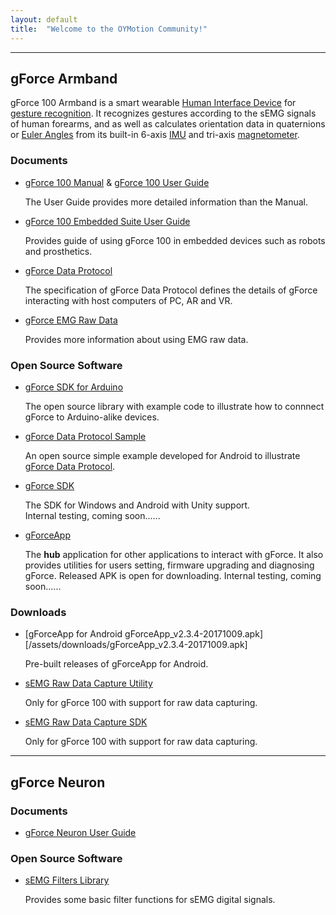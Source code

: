 ```yaml
---
layout: default
title:  "Welcome to the OYMotion Community!"
---
```


---
## gForce Armband
gForce 100 Armband is a smart wearable [Human Interface Device][HID] for
[gesture recognition][GestureRecognition]. It recognizes gestures according
to the sEMG signals of human forearms, and as well as calculates orientation
data in quaternions or [Euler Angles][EulerAngles] from its built-in 6-axis
[IMU][IMU] and tri-axis [magnetometer][magnetometer].

### Documents
* [gForce 100 Manual](/assets/downloads/gForce100_manual_v1.1-eng.pdf) &
  [gForce 100 User Guide](doc/gForce100UserGuide)

  The User Guide provides more detailed information than the Manual.

* [gForce 100 Embedded Suite User Guide](doc/gForce100EmbeddedSuiteUserGuide)

  Provides guide of using gForce 100 in embedded devices such as robots and
  prosthetics.

* [gForce Data Protocol](doc/gForceDataProtocol)

  The specification of gForce Data Protocol defines the details of gForce
  interacting with host computers of PC, AR and VR.

* [gForce EMG Raw Data](doc/gForceEMGRawData)

  Provides more information about using EMG raw data.

### Open Source Software
* [gForce SDK for Arduino][gForceSDKArduino]

  The open source library with example code to illustrate how to connnect
  gForce to Arduino-alike devices.

* [gForce Data Protocol Sample][gForceDataProtocolSample]

  An open source simple example developed for Android to illustrate
  [gForce Data Protocol](doc/gForceDataProtocol).

* [gForce SDK][gForceSDK]

  The SDK for Windows and Android with Unity support.   
  Internal testing, coming soon......

* [gForceApp][gForceApp]

  The **hub** application for other applications to interact with
  gForce. It also provides utilities for users setting, firmware upgrading and
  diagnosing gForce. Released APK is open for downloading.
  Internal testing, coming soon......

### Downloads
* [gForceApp for Android  gForceApp_v2.3.4-20171009.apk][/assets/downloads/gForceApp_v2.3.4-20171009.apk]

    Pre-built releases of gForceApp for Android.

* [sEMG Raw Data Capture Utility](/assets/downloads/RawDataCapture.zip)

    Only for gForce 100 with support for raw data capturing.

* [sEMG Raw Data Capture SDK](/assets/downloads/RawDataCaptureSDK.zip)

    Only for gForce 100 with support for raw data capturing.

---
## gForce Neuron
### Documents
* [gForce Neuron User Guide](doc/gForceNeuronUserGuide)

### Open Source Software
* [sEMG Filters Library][EMGFilters]

  Provides some basic filter functions for sEMG digital signals.


[HID]: https://en.wikipedia.org/wiki/Human_interface_device
[GestureRecognition]: https://en.wikipedia.org/wiki/Gesture_recognition
[EulerAngles]: https://en.wikipedia.org/wiki/Euler_angles
[IMU]: https://en.wikipedia.org/wiki/Inertial_measurement_unit
[magnetometer]:https://en.wikipedia.org/wiki/Magnetometer
[gForceSDKArduino]: https://github.com/oymotion/gForceSDKArduino
[gForceDataProtocolSample]: https://github.com/oymotion/gForceDataProtocolSample
[EMGFilters]: https://github.com/oymotion/EMGFilters
[gForceSDK]: https://github.com/oymotion/gForceSDK
[gForceApp]: https://github.com/oymotion/gForceApp
[gForceAppForAndroid]: https://github.com/oymotion/gForceApp/releases

